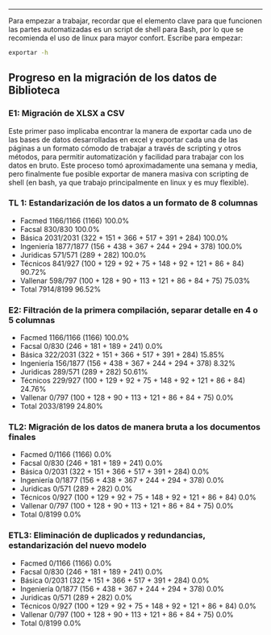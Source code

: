 -----------------------------------

Para empezar a trabajar, recordar que el elemento clave para que funcionen las partes automatizadas es un script de shell para Bash, por lo que se recomienda el uso de linux para mayor confort. Escribe para empezar:

```sh
exportar -h
```

## Progreso en la migración de los datos de Biblioteca

### E1: Migración de XLSX a CSV
Este primer paso implicaba encontrar la manera de exportar cada uno de las bases de datos desarrolladas en excel y exportar cada una de las páginas a un formato cómodo de trabajar a través de scripting y otros métodos, para permitir automatización y facilidad para trabajar con los datos en bruto. Este proceso tomó aproximadamente una semana y media, pero finalmente fue posible exportar de manera masiva con scripting de shell (en bash, ya que trabajo principalmente en linux y es muy flexible).

### TL 1: Estandarización de los datos a un formato de 8 columnas
- Facmed	1166/1166 (1166)						100.0%
- Facsal	830/830								100.0%
- Básica	2031/2031 (322 + 151 + 366 + 517 + 391 + 284)			100.0%
- Ingeniería	1877/1877 (156 + 438 + 367 + 244 + 294 + 378)			100.0%
- Juridicas	571/571 (289 + 282)						100.0%
- Técnicos	841/927 (100 + 129 + 92 + 75 + 148 + 92 + 121 + 86 + 84)	90.72%
- Vallenar	598/797 (100 + 128 + 90 + 113 + 121 + 86 + 84 + 75)		75.03%
- Total		7914/8199							96.52%

### E2: Filtración de la primera compilación, separar detalle en 4 o 5 columnas
- Facmed	1166/1166 (1166)						100.0%
- Facsal	0/830 (246 + 181 + 189 + 241)					0.0%
- Básica	322/2031 (322 + 151 + 366 + 517 + 391 + 284)			15.85%
- Ingeniería	156/1877 (156 + 438 + 367 + 244 + 294 + 378)			8.32%
- Juridicas	289/571 (289 + 282)						50.61%
- Técnicos	229/927 (100 + 129 + 92 + 75 + 148 + 92 + 121 + 86 + 84)	24.76%
- Vallenar	0/797 (100 + 128 + 90 + 113 + 121 + 86 + 84 + 75)		0.0%
- Total		2033/8199							24.80%

### TL2: Migración de los datos de manera bruta a los documentos finales
- Facmed	0/1166 (1166)							0.0%
- Facsal	0/830 (246 + 181 + 189 + 241)					0.0%
- Básica	0/2031 (322 + 151 + 366 + 517 + 391 + 284)			0.0%
- Ingeniería	0/1877 (156 + 438 + 367 + 244 + 294 + 378)			0.0%
- Juridicas	0/571 (289 + 282)						0.0%
- Técnicos	0/927 (100 + 129 + 92 + 75 + 148 + 92 + 121 + 86 + 84)		0.0%
- Vallenar	0/797 (100 + 128 + 90 + 113 + 121 + 86 + 84 + 75)		0.0%
- Total		0/8199								0.0%

### ETL3: Eliminación de duplicados y redundancias, estandarización del nuevo modelo
- Facmed	0/1166 (1166)							0.0%
- Facsal	0/830 (246 + 181 + 189 + 241)					0.0%
- Básica	0/2031 (322 + 151 + 366 + 517 + 391 + 284)			0.0%
- Ingeniería	0/1877 (156 + 438 + 367 + 244 + 294 + 378)			0.0%
- Juridicas	0/571 (289 + 282)						0.0%
- Técnicos	0/927 (100 + 129 + 92 + 75 + 148 + 92 + 121 + 86 + 84)		0.0%
- Vallenar	0/797 (100 + 128 + 90 + 113 + 121 + 86 + 84 + 75)		0.0%
- Total		0/8199								0.0%
